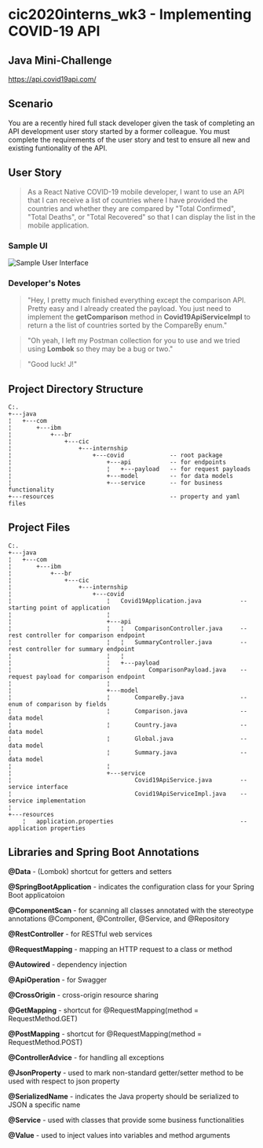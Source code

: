 # cic2020interns_wk3 - Implementing COVID-19 API
## Java Mini-Challenge
https://api.covid19api.com/

## Scenario
You are a recently hired full stack developer given the task of completing an API development user story started by a former colleague. You must complete the requirements of the user story and test to ensure all new and existing funtionality of the API.

## User Story 
 > As a React Native COVID-19 mobile developer, I want to use an API that I can receive a list of countries where I have provided the countries and whether they are compared by "Total Confirmed", "Total Deaths", or "Total Recovered" so that I can display the list in the mobile application.

### Sample UI
![Sample User Interface](https://media.github.ibm.com/user/203313/files/8ecc4a00-bb67-11ea-944a-17d4b83d1486)

### Developer's Notes
> "Hey, I pretty much finished everything except the comparison API. Pretty easy and I already created the payload. You just need to implement the **getComparison** method in **Covid19ApiServiceImpl** to return a the list of countries sorted by the CompareBy enum."

> "Oh yeah, I left my Postman collection for you to use and we tried using **Lombok** so they may be a bug or two."

> "Good luck! J!"

## Project Directory Structure 
```
C:.
+---java
¦   +---com
¦       +---ibm
¦           +---br
¦               +---cic
¦                   +---internship
¦                       +---covid             -- root package
¦                           +---api           -- for endpoints  
¦                           ¦   +---payload   -- for request payloads
¦                           +---model         -- for data models
¦                           +---service       -- for business functionality
+---resources                                 -- property and yaml files
```

## Project Files
```
C:.
+---java
¦   +---com
¦       +---ibm
¦           +---br
¦               +---cic
¦                   +---internship
¦                       +---covid
¦                           ¦   Covid19Application.java           -- starting point of application
¦                           ¦
¦                           +---api
¦                           ¦   ¦   ComparisonController.java     -- rest controller for comparison endpoint
¦                           ¦   ¦   SummaryController.java        -- rest controller for summary endpoint
¦                           ¦   ¦
¦                           ¦   +---payload
¦                           ¦           ComparisonPayload.java    -- request payload for comparison endpoint
¦                           ¦
¦                           +---model
¦                           ¦       CompareBy.java                -- enum of comparison by fields
¦                           ¦       Comparison.java               -- data model
¦                           ¦       Country.java                  -- data model
¦                           ¦       Global.java                   -- data model
¦                           ¦       Summary.java                  -- data model
¦                           ¦
¦                           +---service
¦                                   Covid19ApiService.java        -- service interface
¦                                   Covid19ApiServiceImpl.java    -- service implementation
¦
+---resources
    ¦   application.properties                                    -- application properties
```

## Libraries and Spring Boot Annotations
**@Data** - (Lombok) shortcut for getters and setters

**@SpringBootApplication** - indicates the configuration class for your Spring Boot applicatoion 

**@ComponentScan** - for scanning all classes annotated with the stereotype annotations @Component, @Controller, @Service, and @Repository

**@RestController** - for RESTful web services

**@RequestMapping** - mapping an HTTP request to a class or method

**@Autowired** - dependency injection

**@ApiOperation** - for Swagger

**@CrossOrigin** - cross-origin resource sharing

**@GetMapping** - shortcut for @RequestMapping(method = RequestMethod.GET)

**@PostMapping** - shortcut for @RequestMapping(method = RequestMethod.POST)

**@ControllerAdvice** -  for handling all exceptions

**@JsonProperty** - used to mark non-standard getter/setter method to be used with respect to json property

**@SerializedName** - indicates the Java property should be serialized to JSON a specific name

**@Service** - used with classes that provide some business functionalities

**@Value** - used to inject values into variables and method arguments
